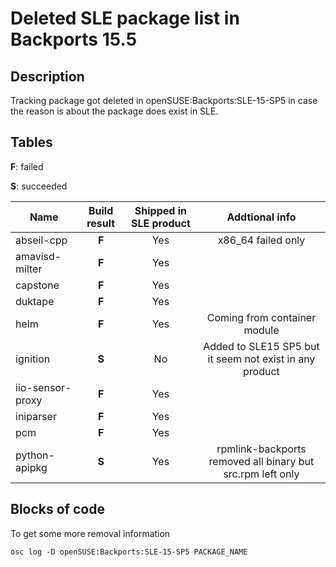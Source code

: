 # Deleted SLE package list in Backports 15.5

## Description

Tracking package got deleted in openSUSE:Backports:SLE-15-SP5 in case the reason is about the package does exist in SLE.

## Tables

**F**: failed

**S**: succeeded


| Name  | Build result | Shipped in SLE product | Addtional info |
| ------------- |:-------------:|:-------------:|:-------------:|
| abseil-cpp | **F** | Yes | x86_64 failed only|
| amavisd-milter | **F** | Yes | |
| capstone | **F** | Yes | |
| duktape | **F** | Yes | |
| helm | **F** | Yes | Coming from container module |
| ignition | **S** | No | Added to SLE15 SP5 but it seem not exist in any product
| iio-sensor-proxy | **F** | Yes | |
| iniparser | **F** | Yes | |
| pcm | **F** | Yes | |
| python-apipkg | **S** | Yes | rpmlink-backports removed all binary but src.rpm left only|

## Blocks of code

To get some more removal information

```
osc log -D openSUSE:Backports:SLE-15-SP5 PACKAGE_NAME
```
